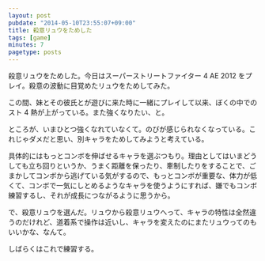 ```yaml
---
layout: post
pubdate: "2014-05-10T23:55:07+09:00"
title: 殺意リュウをためした
tags: [game]
minutes: 7
pagetype: posts
---
```

殺意リュウをためした。今日はスーパーストリートファイター 4 AE 2012 をプレイ。殺意の波動に目覚めたリュウをためしてみた。

この間、妹とその彼氏とが遊びに来た時に一緒にプレイして以来、ぼくの中でのスト 4 熱が上がっている。また強くなりたい、と。

ところが、いまひとつ強くなれていなくて。のびが感じられなくなっている。これじゃダメだと思い、別キャラをためしてみようと考えている。

具体的にはもっとコンボを伸ばせるキャラを選ぶつもり。理由としてはいまどうしても立ち回りというか、うまく距離を保ったり、牽制したりをすることで、ごまかしてコンボから逃げている気がするので、もっとコンボが重要な、体力が低くて、コンボで一気にしとめるようなキャラを使うようにすれば、嫌でもコンボ練習するし、それが成長につながるように思うから。

で、殺意リュウを選んだ。リュウから殺意リュウへって、キャラの特性は全然違うのだけれど、道着系で操作は近いし、キャラを変えたのにまたリュウってのもいいかな、なんて。

しばらくはこれで練習する。

